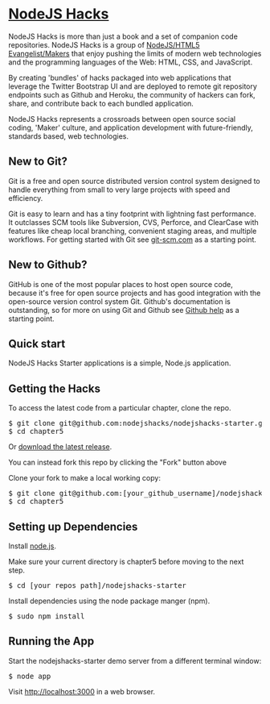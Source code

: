 [NodeJS Hacks](https://github.com/nodejshacks)
=================

NodeJS Hacks is more than just a book and a set of companion code repositories. NodeJS Hacks is a group of [NodeJS/HTML5 Evangelist/Makers](https://github.com/html5hacks?tab=members) that enjoy pushing the limits of modern web technologies and the programming languages of the Web: HTML, CSS, and JavaScript. 

By creating 'bundles' of hacks packaged into web applications that leverage the Twitter Bootstrap UI and are deployed to remote git repository endpoints such as Github and Heroku, the community of hackers can fork, share, and contribute back to each bundled application. 

NodeJS Hacks represents a crossroads between open source social coding, 'Maker' culture, and application development with future-friendly, standards based, web technologies. 

New to Git?
-----------
Git is a free and open source distributed version control system designed to handle everything from small to very large projects with speed and efficiency.

Git is easy to learn and has a tiny footprint with lightning fast performance. It outclasses SCM tools like Subversion, CVS, Perforce, and ClearCase with features like cheap local branching, convenient staging areas, and multiple workflows. For getting started with Git see [git-scm.com](http://git-scm.com/) as a starting point.


New to Github?
-----------
GitHub is one of the most popular places to host open source code, because it's free for open source projects and has good integration with the open-source version control system Git. Github's documentation is outstanding, so for more on using Git and Github see [Github help](https://help.github.com) as a starting point.


Quick start
-----------

NodeJS Hacks Starter applications is a simple, Node.js application. 

## Getting the Hacks

To access the latest code from a particular chapter, clone the repo.

<pre>
$ git clone git@github.com:nodejshacks/nodejshacks-starter.git
$ cd chapter5
</pre>

Or [download the latest release](https://github.com/nodejshacks/nodejshacks-starter/archive/master.zip).

You can instead fork this repo by clicking the "Fork" button above

Clone your fork to make a local working copy:

<pre>
$ git clone git@github.com:[your_github_username]/nodejshacks-starter.git
$ cd chapter5
</pre>

## Setting up Dependencies

Install [node.js](http://nodejs.org/#download).

Make sure your current directory is chapter5 before moving to the next step.

<pre>
$ cd [your repos path]/nodejshacks-starter
</pre>

Install dependencies using the node package manger (npm).

<pre>
$ sudo npm install
</pre>

## Running the App

Start the nodejshacks-starter demo server from a different terminal window:

<pre>
$ node app
</pre>

Visit [http://localhost:3000](http://localhost:3000) in a web browser.